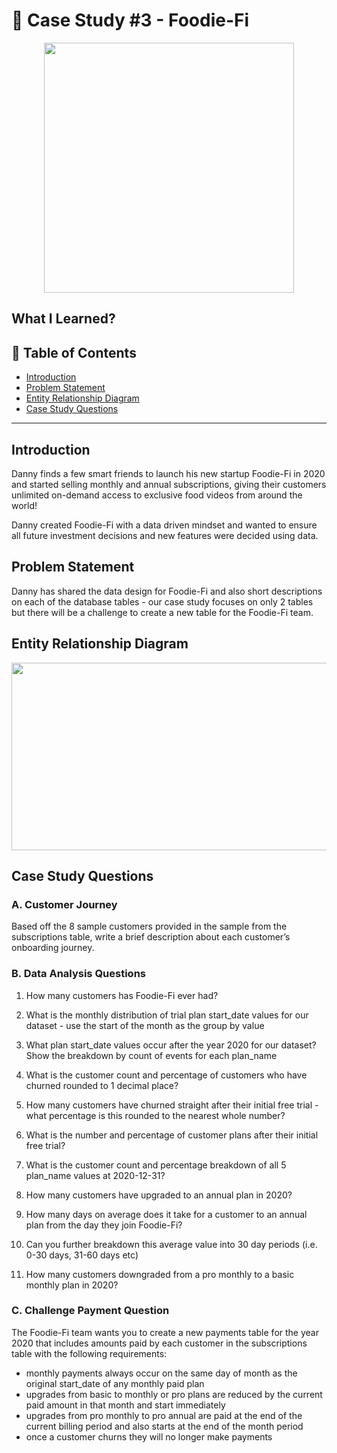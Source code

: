 # 🍌 Case Study #3 - Foodie-Fi 

<p align="center">
  <img width="400" height="400" src="https://user-images.githubusercontent.com/115451301/220280761-9af49a31-6877-47cb-baf9-8c2d5aee78cb.png">
</p>

## **What I Learned?** 



## 📘 Table of Contents
- [Introduction](#introduction)
- [Problem Statement](#problem-statement)
- [Entity Relationship Diagram](#entity-relationship-diagram)
- [Case Study Questions](#case-study-questions)

***

## **Introduction**

Danny finds a few smart friends to launch his new startup Foodie-Fi in 2020 and started selling monthly and annual subscriptions, 
giving their customers unlimited on-demand access to exclusive food videos from around the world!

Danny created Foodie-Fi with a data driven mindset and wanted to ensure all future investment decisions and new features were decided using data.

## **Problem Statement**

Danny has shared the data design for Foodie-Fi and also short descriptions on each of the database tables - our case study focuses on only 2 tables but there will be a challenge to create a new table for the Foodie-Fi team.
## **Entity Relationship Diagram**

<p align="center">
  <img width="600" height="300" src="https://user-images.githubusercontent.com/115451301/220281469-816d67ae-bb58-41c8-8c99-ed544f4ce07a.png">
</p>

## **Case Study Questions** 

### A. Customer Journey

Based off the 8 sample customers provided in the sample from the subscriptions table, write a brief description about each customer’s onboarding journey.

### B. Data Analysis Questions

1. How many customers has Foodie-Fi ever had?

2. What is the monthly distribution of trial plan start_date values for our dataset - use the start of the month as the group by value

3. What plan start_date values occur after the year 2020 for our dataset? Show the breakdown by count of events for each plan_name

4. What is the customer count and percentage of customers who have churned rounded to 1 decimal place?

5. How many customers have churned straight after their initial free trial - what percentage is this rounded to the nearest whole number?

6. What is the number and percentage of customer plans after their initial free trial?

7. What is the customer count and percentage breakdown of all 5 plan_name values at 2020-12-31?

8. How many customers have upgraded to an annual plan in 2020?

9. How many days on average does it take for a customer to an annual plan from the day they join Foodie-Fi?

10. Can you further breakdown this average value into 30 day periods (i.e. 0-30 days, 31-60 days etc)

11. How many customers downgraded from a pro monthly to a basic monthly plan in 2020?

### C. Challenge Payment Question

The Foodie-Fi team wants you to create a new payments table for the year 2020 that includes amounts paid by each customer in the subscriptions table with the following requirements:

- monthly payments always occur on the same day of month as the original start_date of any monthly paid plan
- upgrades from basic to monthly or pro plans are reduced by the current paid amount in that month and start immediately
- upgrades from pro monthly to pro annual are paid at the end of the current billing period and also starts at the end of the month period
- once a customer churns they will no longer make payments
